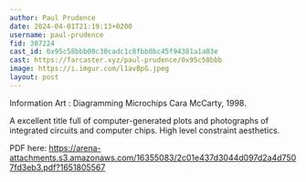 ```yaml
---
author: Paul Prudence
date: 2024-04-01T21:19:13+0200
username: paul-prudence
fid: 307224
cast_id: 0x95c58bbb00c30cadc1c8fbb0bc45f94381a1a03e
cast: https://farcaster.xyz/paul-prudence/0x95c58bbb
image: https://i.imgur.com/l1avBpG.jpeg
layout: post
---
```


Information Art : Diagramming Microchips Cara McCarty, 1998.

A excellent title full of computer-generated plots and photographs of integrated circuits and computer chips. High level constraint aesthetics.

PDF here:
https://arena-attachments.s3.amazonaws.com/16355083/2c01e437d3044d097d2a4d7507fd3eb3.pdf?1651805567

<img src='https://i.imgur.com/l1avBpG.jpeg' alt='' referrerpolicy='no-referrer'/>
<img src='https://i.imgur.com/JZR7i6U.jpeg' alt='' referrerpolicy='no-referrer'/>
